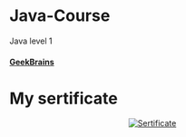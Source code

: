 # Java-Course

Java level 1
<br>
#### [GeekBrains](https://geekbrains.ru/)

# My sertificate

<p align="center">
        <a href="https://geekbrains.ru/certificates/823228.en">
            <img src="https://imgur.com/PR2fk35.png" alt="Sertificate">
        </a>
    </p>
